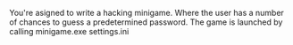 You're asigned to write a hacking minigame. Where the user has a number of chances to guess a predetermined password.
The game is launched by calling minigame.exe settings.ini